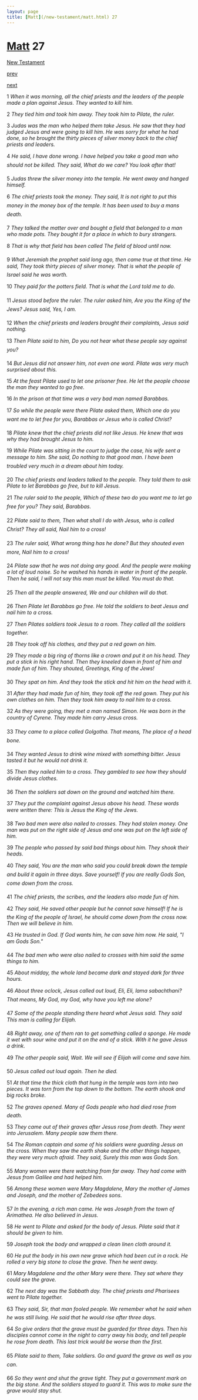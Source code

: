 ```yaml
---
layout: page
title: [Matt](/new-testament/matt.html) 27
---
```


# [Matt](/new-testament/matt.html) 27

[New Testament](/new-testament.html)


[prev](/new-testament/matt/matt-26.html)


[next](/new-testament/matt/matt-28.html)

1 _When it was morning, all the chief priests and the leaders of the people made a plan against Jesus. They wanted to kill him._

2 _They tied him and took him away. They took him to Pilate, the ruler._

3 _Judas was the man who helped them take Jesus. He saw that they had judged Jesus and were going to kill him. He was sorry for what he had done, so he brought the thirty pieces of silver money back to the chief priests and leaders._

4 _He said, I have done wrong. I have helped you take a good man who should not be killed. They said, What do we care? You look after that!_

5 _Judas threw the silver money into the temple. He went away and hanged himself._

6 _The chief priests took the money. They said, It is not right to put this money in the money box of the temple. It has been used to buy a mans death._

7 _They talked the matter over and bought a field that belonged to a man who made pots.  They bought it for a place in which to bury strangers._

8 _That is why that field has been called The field of blood until now._

9 _What Jeremiah the prophet said long ago, then came true at that time. He said, They took thirty pieces of silver money. That is what the people of Israel said he was worth._

10 _They paid for the potters field. That is what the Lord told me to do._

11 _Jesus stood before the ruler. The ruler asked him, Are you the King of the Jews? Jesus said, Yes, I am._

12 _When the chief priests and leaders brought their complaints, Jesus said nothing._

13 _Then Pilate said to him, Do you not hear what these people say against you?_

14 _But Jesus did not answer him, not even one word. Pilate was very much surprised about this._

15 _At the feast Pilate used to let one prisoner free. He let the people choose the man they wanted to go free._

16 _In the prison at that time was a very bad man named Barabbas._

17 _So while the people were there Pilate asked them, Which one do you want me to let free for you, Barabbas or Jesus who is called Christ?_

18 _Pilate knew that the chief priests did not like Jesus. He knew that was why they had brought Jesus to him._

19 _While Pilate was sitting in the court to judge the case, his wife sent a message to him. She said, Do nothing to that good man. I have been troubled very much in a dream about him today._

20 _The chief priests and leaders talked to the people. They told them to ask Pilate to let Barabbas go free, but to kill Jesus._

21 _The ruler said to the people, Which of these two do you want me to let go free for you?  They said, Barabbas._

22 _Pilate said to them, Then what shall I do with Jesus, who is called Christ? They all said,  Nail him to a cross!_

23 _The ruler said, What wrong thing has he done? But they shouted even more, Nail him to a cross!_

24 _Pilate saw that he was not doing any good. And the people were making a lot of loud noise. So he washed his hands in water in front of the people. Then he said, I will not say this man must be killed. You must do that._

25 _Then all the people answered, We and our children will do that._

26 _Then Pilate let Barabbas go free. He told the soldiers to beat Jesus and nail him to a cross._

27 _Then Pilates soldiers took Jesus to a room. They called all the soldiers together._

28 _They took off his clothes, and they put a red gown on him._

29 _They made a big ring of thorns like a crown and put it on his head. They put a stick in his right hand. Then they kneeled down in front of him and made fun of him. They shouted,  Greetings, King of the Jews!_

30 _They spat on him. And they took the stick and hit him on the head with it._

31 _After they had made fun of him, they took off the red gown. They put his own clothes on him. Then they took him away to nail him to a cross._

32 _As they were going, they met a man named Simon. He was born in the country of Cyrene. They made him carry Jesus cross._

33 _They came to a place called Golgotha. That means, The place of a head bone._

34 _They wanted Jesus to drink wine mixed with something bitter. Jesus tasted it but he would not drink it._

35 _Then they nailed him to a cross. They gambled to see how they should divide Jesus  clothes._

36 _Then the soldiers sat down on the ground and watched him there._

37 _They put the complaint against Jesus above his head. These words were written there:  This is Jesus the King of the Jews._

38 _Two bad men were also nailed to crosses. They had stolen money. One man was put on the right side of Jesus and one was put on the left side of him._

39 _The people who passed by said bad things about him. They shook their heads._

40 _They said, You are the man who said you could break down the temple and build it again in three days. Save yourself! If you are really Gods Son, come down from the cross._

41 _The chief priests, the scribes, and the leaders also made fun of him._

42 _They said, He saved other people but he cannot save himself! If he is the King of the people of Israel, he should come down from the cross now. Then we will believe in him._

43 _He trusted in God. If God wants him, he can save him now. He said, "I am Gods Son." _

44 _The bad men who were also nailed to crosses with him said the same things to him._

45 _About midday, the whole land became dark and stayed dark for three hours._

46 _About three oclock, Jesus called out loud, Eli, Eli, lama sabachthani? That means, My God, my God, why have you left me alone?_

47 _Some of the people standing there heard what Jesus said. They said This man is calling for Elijah._

48 _Right away, one of them ran to get something called a sponge. He made it wet with sour wine and put it on the end of a stick. With it he gave Jesus a drink._

49 _The other people said, Wait. We will see if Elijah will come and save him._

50 _Jesus called out loud again. Then he died._

51 _At that time the thick cloth that hung in the temple was torn into two pieces. It was torn from the top down to the bottom. The earth shook and big rocks broke._

52 _The graves opened. Many of Gods people who had died rose from death._

53 _They came out of their graves after Jesus rose from death. They went into Jerusalem.  Many people saw them there._

54 _The Roman captain and some of his soldiers were guarding Jesus on the cross. When they saw the earth shake and the other things happen, they were very much afraid. They said, Surely this man was Gods Son._

55 _Many women were there watching from far away. They had come with Jesus from Galilee and had helped him._

56 _Among these women were Mary Magdalene, Mary the mother of James and Joseph, and the mother of Zebedees sons._

57 _In the evening, a rich man came. He was Joseph from the town of Arimathea. He also believed in Jesus._

58 _He went to Pilate and asked for the body of Jesus. Pilate said that it should be given to him._

59 _Joseph took the body and wrapped a clean linen cloth around it._

60 _He put the body in his own new grave which had been cut in a rock. He rolled a very big stone to close the grave. Then he went away._

61 _Mary Magdalene and the other Mary were there. They sat where they could see the grave._

62 _The next day was the Sabbath day. The chief priests and Pharisees went to Pilate together._

63 _They said, Sir, that man fooled people. We remember what he said when he was still living. He said that he would rise after three days._

64 _So give orders that the grave must be guarded for three days. Then his disciples cannot come in the night to carry away his body, and tell people he rose from death. This last trick would be worse than the first._

65 _Pilate said to them, Take soldiers. Go and guard the grave as well as you can._

66 _So they went and shut the grave tight. They put a government mark on the big stone. And the soldiers stayed to guard it. This was to make sure the grave would stay shut._

